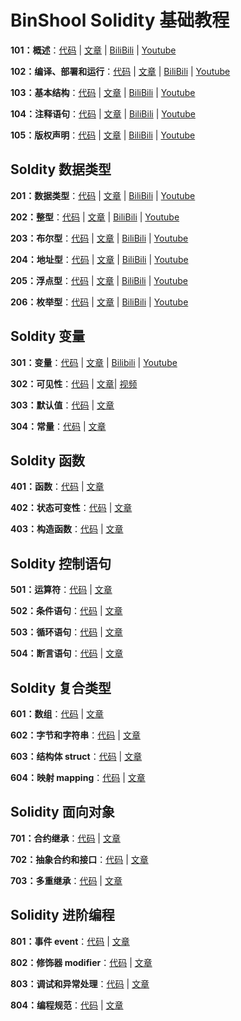 # BinShool Solidity 基础教程

**101：概述**：[代码](https://github.com/binschoolapp/solidity/tree/main/basic-101-Index) | [文章](https://binschool.app/solidity-basic/solidity-basic-index.html) | [BiliBili](https://www.bilibili.com/video/BV1c14y1R7L3) | [Youtube](https://youtu.be/WwU_05Wl1bo) 

**102：编译、部署和运行**：[代码](https://github.com/binschoolapp/solidity/tree/main/basic-102-Process) | [文章](https://binschool.app/solidity-basic/solidity-process.html) | [BiliBili](https://www.bilibili.com/video/BV1NW4y1d7XL) | [Youtube](https://youtu.be/oDklL_Bmm04) 

**103：基本结构**：[代码](https://github.com/binschoolapp/solidity/tree/main/basic-103-Syntax) | [文章](https://binschool.app/solidity-basic/solidity-syntax.html) | [BiliBili](https://www.bilibili.com/video/BV1oh4y157K8) | [Youtube](https://youtu.be/lEV-R30TIOw) 

**104：注释语句**：[代码](https://github.com/binschoolapp/solidity/tree/main/basic-104-Note) | [文章](https://binschool.app/solidity-basic/solidity-note.html) | [BiliBili](https://www.bilibili.com/video/BV19N41127Pk) | [Youtube](https://youtu.be/cvLogvkVg5g) 

**105：版权声明**：[代码](https://github.com/binschoolapp/solidity/tree/main/basic-105-Spdx) | [文章](https://binschool.app/solidity-basic/solidity-spdx.html) | [BiliBili](https://www.bilibili.com/video/BV1nj411o7M6) | [Youtube](https://youtu.be/3otW_llb6is) 

## Soldity 数据类型

**201：数据类型**：[代码](https://github.com/binschoolapp/solidity/tree/main/basic-201-DataType) | [文章](https://binschool.app/solidity-basic/solidity-datatype.html) | [BiliBili](https://www.bilibili.com/video/BV1UF411Q7Y8) | [Youtube](https://youtu.be/PBrn_XJqi0I) 

**202：整型**：[代码](https://github.com/binschoolapp/solidity/tree/main/basic-202-Integer) | [文章](https://binschool.app/solidity-basic/solidity-integer.html) | [BiliBili](https://www.bilibili.com/video/BV1Nh4y1L7B9) | [Youtube](https://youtu.be/NrQKOkw5q9ws) 

**203：布尔型**：[代码](https://github.com/binschoolapp/solidity/tree/main/203-Bool) | [文章](https://binschool.app/solidity-basic/solidity-bool.html) | [BiliBili](https://www.bilibili.com/video/BV18u411L7Ki) | [Youtube](https://youtu.be/85RWHNWTugw) 

**204：地址型**：[代码](https://github.com/binschoolapp/solidity/tree/main/basic-204-Address) | [文章](https://binschool.app/solidity-basic/solidity-address.html) | [BiliBili](https://www.bilibili.com/video/BV1cm4y177eW) | [Youtube](https://youtu.be/xvCcQ-fVRic) 

**205：浮点型**：[代码](https://github.com/binschoolapp/solidity/tree/main/basic-205-Float) | [文章](https://binschool.app/solidity-basic/solidity-float.html) | [BiliBili](https://www.bilibili.com/video/BV1Xz4y147oJ) | [Youtube](https://youtu.be/UyNt6mRXb04) 

**206：枚举型**：[代码](https://github.com/binschoolapp/solidity/tree/main/basic-206-Enum) | [文章](https://binschool.app/solidity-basic/solidity-enum.html) | [BiliBili](https://www.bilibili.com/video/BV1Sh4y1L7uJ) | [Youtube](https://youtu.be/kcAsjDCbFqQ) 

## Soldity 变量

**301：变量**：[代码](https://github.com/binschoolapp/solidity/tree/main/basic-301-Variable) | [文章](https://binschool.app/solidity-basic/solidity-variable.html) | [Bilibili](https://www.bilibili.com/video/BV1jV411L7u2)  |  [Youtube](https://youtu.be/TkPPYdqVFlM)

**302：可见性**：[代码](https://github.com/binschoolapp/solidity/tree/main/basic-302-Visibility) | [文章](https://binschool.app/solidity-basic/solidity-visibility.html)| [视频](https://binschool.app/solidity-basic/solidity-visibility.html)

**303：默认值**：[代码](https://github.com/binschoolapp/solidity/tree/main/basic-303-Default) | [文章](https://binschool.app/solidity-basic/solidity-default.html)

**304：常量**：[代码](https://github.com/binschoolapp/solidity/tree/main/basic-304-Const) | [文章](https://binschool.app/solidity-basic/solidity-const.html)

## Soldity 函数

**401：函数**：[代码](https://github.com/binschoolapp/solidity/tree/main/basic-401-Function) | [文章](https://binschool.app/solidity-basic/solidity-function.html)

**402：状态可变性**：[代码](https://github.com/binschoolapp/solidity/tree/main/basic-402-StateMutability) | [文章](https://binschool.app/solidity-basic/solidity-state-mutability.html)

**403：构造函数**：[代码](https://github.com/binschoolapp/solidity/tree/main/basic-403-Constructor) | [文章](https://binschool.app/solidity-basic/solidity-constructor.html)

## Soldity 控制语句

**501：运算符**：[代码](https://github.com/binschoolapp/solidity/tree/main/basic-501-Operator) | [文章](https://binschool.app/solidity-basic/solidity-operator.html)

**502：条件语句**：[代码](https://github.com/binschoolapp/solidity/tree/main/basic-basic-502-Condition) | [文章](https://binschool.app/solidity-basic/solidity-condition.html)

**503：循环语句**：[代码](https://github.com/binschoolapp/solidity/tree/main/basic-503-Loop) | [文章](https://binschool.app/solidity-basic/solidity-loop.html)

**504：断言语句**：[代码](https://github.com/binschoolapp/solidity/tree/main/basic-504-Assert) | [文章](https://binschool.app/solidity-basic/solidity-assert.html)

## Soldity 复合类型

**601：数组**：[代码](https://github.com/binschoolapp/solidity/tree/main/basic-601-Array) | [文章](https://binschool.app/solidity-basic/solidity-array.html)

**602：字节和字符串**：[代码](https://github.com/binschoolapp/solidity/tree/main/basic-602-String) | [文章](https://binschool.app/solidity-basic/solidity-string.html)

**603：结构体 struct**：[代码](https://github.com/binschoolapp/solidity/tree/main/basic-603-Struct) | [文章](https://binschool.app/solidity-basic/solidity-struct.html)

**604：映射 mapping**：[代码](https://github.com/binschoolapp/solidity/tree/main/basic-604-Mapping) | [文章](https://binschool.app/solidity-basic/solidity-mapping.html)

## Solidity 面向对象

**701：合约继承**：[代码](https://github.com/binschoolapp/solidity/tree/main/basic-701-Inherit) | [文章](https://binschool.app/solidity-basic/solidity-inherit.html)

**702：抽象合约和接口**：[代码](https://github.com/binschoolapp/solidity/tree/main/basic-701-Interface) | [文章](https://binschool.app/solidity-basic/solidity-interface.html)

**703：多重继承**：[代码](https://github.com/binschoolapp/solidity/tree/main/basic-703-MultiInherit) | [文章](https://binschool.app/solidity-basic/solidity-multi-inherit.html)

## Solidity 进阶编程

**801：事件 event**：[代码](https://github.com/binschoolapp/solidity/tree/main/basic-801-Event) | [文章](https://binschool.app/solidity-basic/solidity-event.html)

**802：修饰器 modifier**：[代码](https://github.com/binschoolapp/solidity/tree/main/basic-802-Modifier) | [文章](https://binschool.app/solidity-basic/solidity-modifier.html)

**803：调试和异常处理**：[代码](https://github.com/binschoolapp/solidity/tree/main/basic-803-Debug) | [文章](https://binschool.app/solidity-basic/solidity-debug.html)

**804：编程规范**：[代码](https://github.com/binschoolapp/solidity/tree/main/basic-804-Conventions) | [文章](https://binschool.app/solidity-basic/solidity-conventions.html)